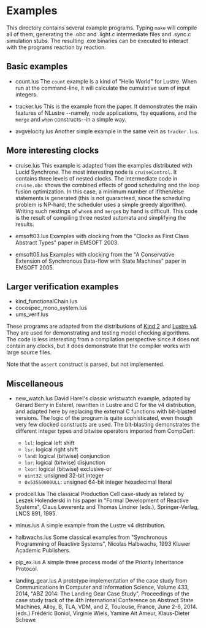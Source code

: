Examples
========

This directory contains several example programs. Typing `make` will compile 
all of them, generating the .obc and .light.c intermediate files and .sync.c 
simulation stubs. The resulting .exe binaries can be executed to interact 
with the programs reaction by reaction.

## Basic examples

* count.lus
  The `count` example is a kind of "Hello World" for Lustre. When run at the 
  command-line, it will calculate the cumulative sum of input integers.

* tracker.lus
  This is the example from the paper. It demonstrates the main features of 
  NLustre --namely, node applications, `fby` equations, and the `merge` and 
  `when` constructs--in a simple way.

* avgvelocity.lus
  Another simple example in the same vein as `tracker.lus`.

## More interesting clocks

* cruise.lus
  This example is adapted from the examples distributed with Lucid 
  Synchrone. The most interesting node is `cruiseControl`. It contains three 
  levels of nested clocks. The intermediate code in `cruise.obc` shows the 
  combined effects of good scheduling and the loop fusion optimization. In 
  this case, a minimum number of if/then/else statements is generated (this 
  is not guaranteed, since the scheduling problem is NP-hard; the scheduler 
  uses a simple greedy algorithm). Writing such nestings of `when`s and 
  `merge`s by hand is difficult. This code is the result of compiling three 
  nested automata and simplifying the results.

* emsoft03.lus
  Examples with clocking from the "Clocks as First Class Abstract Types" 
  paper in EMSOFT 2003.

* emsoft05.lus
  Examples with clocking from the "A Conservative Extension of Synchronous 
  Data-flow with State Machines" paper in EMSOFT 2005.

## Larger verification examples

* kind_functionalChain.lus
* cocospec_mono_system.lus
* ums_verif.lus

These programs are adapted from the distributions of
[Kind 2](http://kind2-mc.github.io/kind2/) and
[Lustre v4](http://www-verimag.imag.fr/The-Lustre-Toolbox.html?lang=en).
They are used for demonstrating and testing model checking algorithms.
The code is less interesting from a compilation perspective since it does 
not contain any clocks, but it does demonstrate that the compiler works with 
large source files.

Note that the `assert` construct is parsed, but not implemented.

## Miscellaneous

* new_watch.lus
  David Harel's classic wristwatch example, adapted by Gérard Berry in 
  Esterel, rewritten in Lustre and C for the v4 distribution, and adapted 
  here by replacing the external C functions with bit-blasted versions. The 
  logic of the program is quite sophisticated, even though very few clocked 
  constructs are used. The bit-blasting demonstrates the different integer 
  types and bitwise operators imported from CompCert:
  - `lsl`: logical left shift
  - `lsr`: logical right shift
  - `land`: logical (bitwise) conjunction
  - `lor`: logical (bitwise) disjunction
  - `lxor`: logical (bitwise) exclusive-or
  - `uint32`: unsigned 32-bit integer
  - `0x53550000ULL`: unsigned 64-bit integer hexadecimal literal

* prodcell.lus
  The classical Production Cell case-study as related by Leszek Holenderski 
  in his paper in "Formal Development of Reactive Systems", Claus Lewerentz 
  and Thomas Lindner (eds.), Springer-Verlag, LNCS 891, 1995.

* minus.lus
  A simple example from the Lustre v4 distribution.

* halbwachs.lus
  Some classical examples from "Synchronous Programming of Reactive Systems",
  Nicolas Halbwachs, 1993 Kluwer Academic Publishers.

* pip_ex.lus
  A simple three process model of the Priority Inheritance Protocol.

* landing_gear.lus
  A prototype implementation of the case study from Communications in 
  Computer and Information Science, Volume 433, 2014, "ABZ 2014: The Landing 
  Gear Case Study", Proceedings of the case study track of the 4th 
  International Conference on Abstract State Machines, Alloy, B, TLA, VDM, 
  and Z, Toulouse, France, June 2-6, 2014. (eds.) Frédéric Boniol, Virginie 
  Wiels, Yamine Ait Ameur, Klaus-Dieter Schewe


